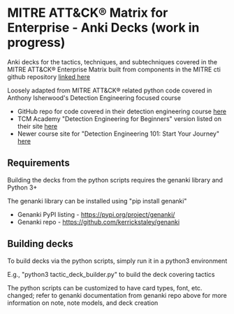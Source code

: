# MITRE ATT&CK® Matrix for Enterprise - Anki Decks (work in progress)

Anki decks for the tactics, techniques, and subtechniques covered in the MITRE ATT&CK® Enterprise Matrix built from components in the MITRE cti github repository [linked here](https://github.com/mitre/cti)

Loosely adapted from MITRE ATT&CK® related python code covered in Anthony Isherwood's Detection Engineering focused course 
* GitHub repo for code covered in their detection engineering course [here](https://github.com/isherwood-sec/detection-engineering)
* TCM Academy "Detection Engineering for Beginners" version listed on their site [here](https://aisherwood.me/courses/)
* Newer course site for "Detection Engineering 101: Start Your Journey" [here](https://www.isherwoodsec.com/)

## Requirements

Building the decks from the python scripts requires the genanki library and Python 3+

The genanki library can be installed using "pip install genanki"

* Genanki PyPI listing - <https://pypi.org/project/genanki/>
* Genanki repo - <https://github.com/kerrickstaley/genanki>

## Building decks

To build decks via the python scripts, simply run it in a python3 environment

E.g., "python3 tactic\_deck\_builder.py" to build the deck covering tactics

The python scripts can be customized to have card types, font, etc. changed; refer to genanki documentation from genanki repo above for more information on note, note models, and deck creation
